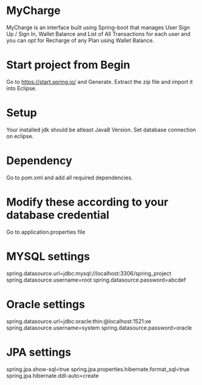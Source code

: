 # MyCharge
MyCharge is an interface built using Spring-boot that manages User Sign Up / Sign In, Wallet Balance and List of All Transactions for each user and you can opt for Recharge of any Plan using Wallet Balance. 

# Start project from Begin
Go to https://start.spring.io/ and Generate.
Extract the zip file and import it into Eclipse.

# Setup
Your installed jdk should be atleast Java8 Version.
Set database connection on eclipse.

# Dependency
Go to pom.xml and add all required dependencies.

# Modify these according to your database credential
Go to application.properties file

# MYSQL settings
spring.datasource.url=jdbc:mysql://localhost:3306/spring_project
spring.datasource.username=root
spring.datasource.password=abcdef

# Oracle settings
spring.datasource.url=jdbc:oracle:thin:@localhost:1521:xe
spring.datasource.username=system
spring.datasource.password=oracle

# JPA settings
spring.jpa.show-sql=true
spring.jpa.properties.hibernate.format_sql=true
spring.jpa.hibernate.ddl-auto=create


